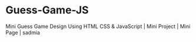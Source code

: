 # Guess-Game-JS
Mini Guess Game Design Using HTML CSS & JavaScript | Mini Project | Mini Page | sadmia
